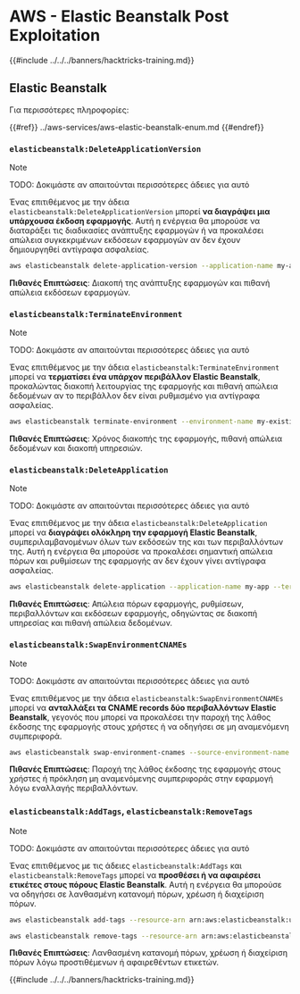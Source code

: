# AWS - Elastic Beanstalk Post Exploitation

{{#include ../../../banners/hacktricks-training.md}}

## Elastic Beanstalk

Για περισσότερες πληροφορίες:

{{#ref}}
../aws-services/aws-elastic-beanstalk-enum.md
{{#endref}}

### `elasticbeanstalk:DeleteApplicationVersion`

> [!NOTE]
> TODO: Δοκιμάστε αν απαιτούνται περισσότερες άδειες για αυτό

Ένας επιτιθέμενος με την άδεια `elasticbeanstalk:DeleteApplicationVersion` μπορεί **να διαγράψει μια υπάρχουσα έκδοση εφαρμογής**. Αυτή η ενέργεια θα μπορούσε να διαταράξει τις διαδικασίες ανάπτυξης εφαρμογών ή να προκαλέσει απώλεια συγκεκριμένων εκδόσεων εφαρμογών αν δεν έχουν δημιουργηθεί αντίγραφα ασφαλείας.
```bash
aws elasticbeanstalk delete-application-version --application-name my-app --version-label my-version
```
**Πιθανές Επιπτώσεις**: Διακοπή της ανάπτυξης εφαρμογών και πιθανή απώλεια εκδόσεων εφαρμογών.

### `elasticbeanstalk:TerminateEnvironment`

> [!NOTE]
> TODO: Δοκιμάστε αν απαιτούνται περισσότερες άδειες για αυτό

Ένας επιτιθέμενος με την άδεια `elasticbeanstalk:TerminateEnvironment` μπορεί να **τερματίσει ένα υπάρχον περιβάλλον Elastic Beanstalk**, προκαλώντας διακοπή λειτουργίας της εφαρμογής και πιθανή απώλεια δεδομένων αν το περιβάλλον δεν είναι ρυθμισμένο για αντίγραφα ασφαλείας.
```bash
aws elasticbeanstalk terminate-environment --environment-name my-existing-env
```
**Πιθανές Επιπτώσεις**: Χρόνος διακοπής της εφαρμογής, πιθανή απώλεια δεδομένων και διακοπή υπηρεσιών.

### `elasticbeanstalk:DeleteApplication`

> [!NOTE]
> TODO: Δοκιμάστε αν απαιτούνται περισσότερες άδειες για αυτό

Ένας επιτιθέμενος με την άδεια `elasticbeanstalk:DeleteApplication` μπορεί να **διαγράψει ολόκληρη την εφαρμογή Elastic Beanstalk**, συμπεριλαμβανομένων όλων των εκδόσεών της και των περιβαλλόντων της. Αυτή η ενέργεια θα μπορούσε να προκαλέσει σημαντική απώλεια πόρων και ρυθμίσεων της εφαρμογής αν δεν έχουν γίνει αντίγραφα ασφαλείας.
```bash
aws elasticbeanstalk delete-application --application-name my-app --terminate-env-by-force
```
**Πιθανές Επιπτώσεις**: Απώλεια πόρων εφαρμογής, ρυθμίσεων, περιβαλλόντων και εκδόσεων εφαρμογής, οδηγώντας σε διακοπή υπηρεσίας και πιθανή απώλεια δεδομένων.

### `elasticbeanstalk:SwapEnvironmentCNAMEs`

> [!NOTE]
> TODO: Δοκιμάστε αν απαιτούνται περισσότερες άδειες για αυτό

Ένας επιτιθέμενος με την άδεια `elasticbeanstalk:SwapEnvironmentCNAMEs` μπορεί να **ανταλλάξει τα CNAME records δύο περιβαλλόντων Elastic Beanstalk**, γεγονός που μπορεί να προκαλέσει την παροχή της λάθος έκδοσης της εφαρμογής στους χρήστες ή να οδηγήσει σε μη αναμενόμενη συμπεριφορά.
```bash
aws elasticbeanstalk swap-environment-cnames --source-environment-name my-env-1 --destination-environment-name my-env-2
```
**Πιθανές Επιπτώσεις**: Παροχή της λάθος έκδοσης της εφαρμογής στους χρήστες ή πρόκληση μη αναμενόμενης συμπεριφοράς στην εφαρμογή λόγω εναλλαγής περιβαλλόντων.

### `elasticbeanstalk:AddTags`, `elasticbeanstalk:RemoveTags`

> [!NOTE]
> TODO: Δοκιμάστε αν απαιτούνται περισσότερες άδειες για αυτό

Ένας επιτιθέμενος με τις άδειες `elasticbeanstalk:AddTags` και `elasticbeanstalk:RemoveTags` μπορεί να **προσθέσει ή να αφαιρέσει ετικέτες στους πόρους Elastic Beanstalk**. Αυτή η ενέργεια θα μπορούσε να οδηγήσει σε λανθασμένη κατανομή πόρων, χρέωση ή διαχείριση πόρων.
```bash
aws elasticbeanstalk add-tags --resource-arn arn:aws:elasticbeanstalk:us-west-2:123456789012:environment/my-app/my-env --tags Key=MaliciousTag,Value=1

aws elasticbeanstalk remove-tags --resource-arn arn:aws:elasticbeanstalk:us-west-2:123456789012:environment/my-app/my-env --tag-keys MaliciousTag
```
**Πιθανές Επιπτώσεις**: Λανθασμένη κατανομή πόρων, χρέωση ή διαχείριση πόρων λόγω προστιθέμενων ή αφαιρεθέντων ετικετών.

{{#include ../../../banners/hacktricks-training.md}}

